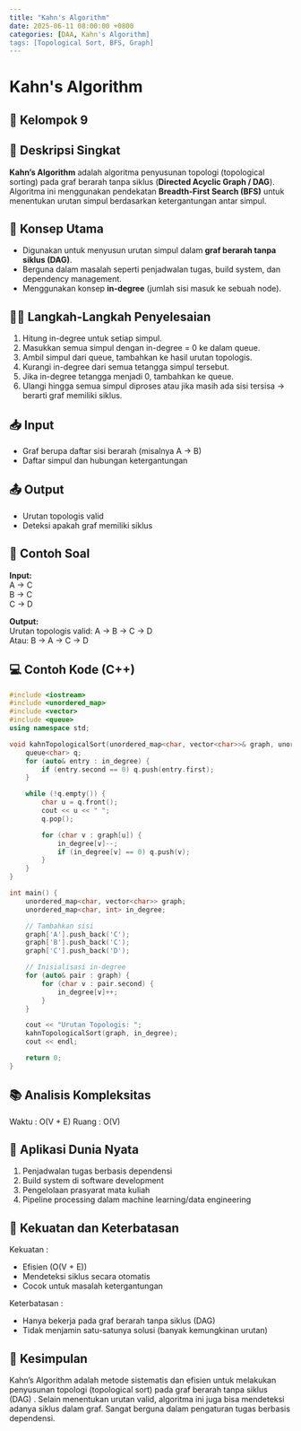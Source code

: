 ```yaml
---
title: "Kahn's Algorithm"
date: 2025-06-11 08:00:00 +0800
categories: [DAA, Kahn's Algorithm]
tags: [Topological Sort, BFS, Graph]
---
```


# Kahn's Algorithm
## 🎯 Kelompok 9  

## 📌 Deskripsi Singkat  
**Kahn’s Algorithm** adalah algoritma penyusunan topologi (topological sorting) pada graf berarah tanpa siklus (**Directed Acyclic Graph / DAG**). Algoritma ini menggunakan pendekatan **Breadth-First Search (BFS)** untuk menentukan urutan simpul berdasarkan ketergantungan antar simpul.

## 🧠 Konsep Utama  
- Digunakan untuk menyusun urutan simpul dalam **graf berarah tanpa siklus (DAG)**.
- Berguna dalam masalah seperti penjadwalan tugas, build system, dan dependency management.
- Menggunakan konsep **in-degree** (jumlah sisi masuk ke sebuah node).

## 🧑‍💻 Langkah-Langkah Penyelesaian  
1. Hitung in-degree untuk setiap simpul.
2. Masukkan semua simpul dengan in-degree = 0 ke dalam queue.
3. Ambil simpul dari queue, tambahkan ke hasil urutan topologis.
4. Kurangi in-degree dari semua tetangga simpul tersebut.
5. Jika in-degree tetangga menjadi 0, tambahkan ke queue.
6. Ulangi hingga semua simpul diproses atau jika masih ada sisi tersisa → berarti graf memiliki siklus.

## 📥 Input  
- Graf berupa daftar sisi berarah (misalnya A → B)
- Daftar simpul dan hubungan ketergantungan

## 📤 Output  
- Urutan topologis valid  
- Deteksi apakah graf memiliki siklus

## 🧮 Contoh Soal  
**Input:**  
A → C  
B → C  
C → D  

**Output:**  
Urutan topologis valid: A → B → C → D  
Atau: B → A → C → D  

## 💻 Contoh Kode (C++)  

```cpp
#include <iostream>
#include <unordered_map>
#include <vector>
#include <queue>
using namespace std;

void kahnTopologicalSort(unordered_map<char, vector<char>>& graph, unordered_map<char, int>& in_degree) {
    queue<char> q;
    for (auto& entry : in_degree) {
        if (entry.second == 0) q.push(entry.first);
    }

    while (!q.empty()) {
        char u = q.front();
        cout << u << " ";
        q.pop();

        for (char v : graph[u]) {
            in_degree[v]--;
            if (in_degree[v] == 0) q.push(v);
        }
    }
}

int main() {
    unordered_map<char, vector<char>> graph;
    unordered_map<char, int> in_degree;

    // Tambahkan sisi
    graph['A'].push_back('C');
    graph['B'].push_back('C');
    graph['C'].push_back('D');

    // Inisialisasi in-degree
    for (auto& pair : graph) {
        for (char v : pair.second) {
            in_degree[v]++;
        }
    }

    cout << "Urutan Topologis: ";
    kahnTopologicalSort(graph, in_degree);
    cout << endl;

    return 0;
}
```

## 📚 Analisis Kompleksitas
Waktu : O(V + E)
Ruang : O(V)

## 🌟 Aplikasi Dunia Nyata
1. Penjadwalan tugas berbasis dependensi
2. Build system di software development
3. Pengelolaan prasyarat mata kuliah
4. Pipeline processing dalam machine learning/data engineering

## 💪 Kekuatan dan Keterbatasan
Kekuatan :
- Efisien (O(V + E))
- Mendeteksi siklus secara otomatis
- Cocok untuk masalah ketergantungan

Keterbatasan :
- Hanya bekerja pada graf berarah tanpa siklus (DAG)
- Tidak menjamin satu-satunya solusi (banyak kemungkinan urutan)

## 🏁 Kesimpulan
Kahn’s Algorithm adalah metode sistematis dan efisien untuk melakukan penyusunan topologi (topological sort) pada graf berarah tanpa siklus (DAG) . Selain menentukan urutan valid, algoritma ini juga bisa mendeteksi adanya siklus dalam graf. Sangat berguna dalam pengaturan tugas berbasis dependensi.